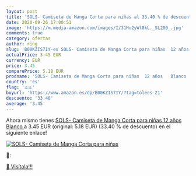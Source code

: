 ```yaml
---
layout: post
title: 'SOLS- Camiseta de Manga Corta para niñas al 33.40 % de descuento'
date: 2020-09-26 17:00:51
image: 'https://m.media-amazon.com/images/I/31Hu2yWl8kL._SL200_.jpg'
comments: true
category: ofertas
author: ring
slug: 'B00KZIS7IY-es SOLS- Camiseta de Manga Corta para niñas  12 años   Blanco '
actualPrice: 3.45 EUR
currency: EUR
price: 3.45
comparePrice: 5.18 EUR
prodname: 'SOLS- Camiseta de Manga Corta para niñas  12 años   Blanco '
country: 'es'
flag: '🇪🇸'
buyurl: 'https://www.amazon.es/dp/B00KZIS7IY/?tag=tolees-21'
descuento: '33.40'
average: '3.45'
---
```


Ahora mismo tienes [SOLS- Camiseta de Manga Corta para niñas  12 años   Blanco ](https://www.amazon.es/dp/B00KZIS7IY/?tag=tolees-21) a 3.45 EUR (original: 5.18 EUR) (33.40 %  de descuento) en el siguiente enlace!

[![SOLS- Camiseta de Manga Corta para niñas](https://m.media-amazon.com/images/I/31Hu2yWl8kL._SL200_.jpg)](https://www.amazon.es/dp/B00KZIS7IY/?tag=tolees-21)

🔎:


[🛒 Visítala!!!](https://www.amazon.es/dp/B00KZIS7IY/?tag=tolees-21)
